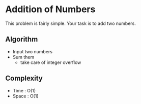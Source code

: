 # Addition of Numbers

This problem is fairly simple. Your task is to add two numbers.

## Algorithm

* Input two numbers 
* Sum them
	* take care of integer overflow

## Complexity

* Time  : O(1)
* Space : O(1)